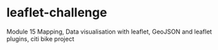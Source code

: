 # leaflet-challenge
Module 15 Mapping, Data visualisation with leaflet, GeoJSON and leaflet plugins, citi bike project
